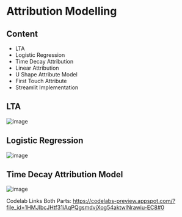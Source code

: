 # Attribution Modelling  
## Content
- LTA
- Logistic Regression
- Time Decay Attribution  
- Linear Attribution
- U Shape Attribute Model
- First Touch Attribute
- Streamlit Implementation
## LTA 
![image](https://user-images.githubusercontent.com/58665046/121719538-e893fe80-cab0-11eb-9962-f24321686b0e.png)
## Logistic Regression 
![image](https://user-images.githubusercontent.com/58665046/121719739-f3e72a00-cab0-11eb-80fe-8fb9d925b014.png)
## Time Decay Attribution Model
![image](https://user-images.githubusercontent.com/58665046/121720455-242ec880-cab1-11eb-80af-141f9b9ce5aa.png)


Codelab Links Both Parts:
https://codelabs-preview.appspot.com/?file_id=1HMJIbcJHtf31iAqPQgsmdvjXog54aktwlNrawiu-EC8#0
